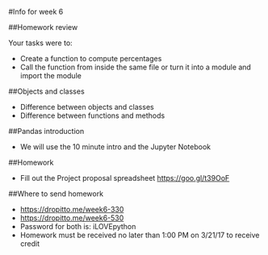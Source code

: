 #Info for week 6

##Homework review

Your tasks were to:
* Create a function to compute percentages
* Call the function from inside the same file or turn it into a module and import the module

##Objects and classes

* Difference between objects and classes
* Difference between functions and methods

##Pandas introduction

* We will use the 10 minute intro and the Jupyter Notebook

##Homework

* Fill out the Project proposal spreadsheet https://goo.gl/t39OoF


##Where to send homework

* https://dropitto.me/week6-330
* https://dropitto.me/week6-530
* Password for both is: iLOVEpython
* Homework must be received no later than 1:00 PM on 3/21/17 to receive credit
